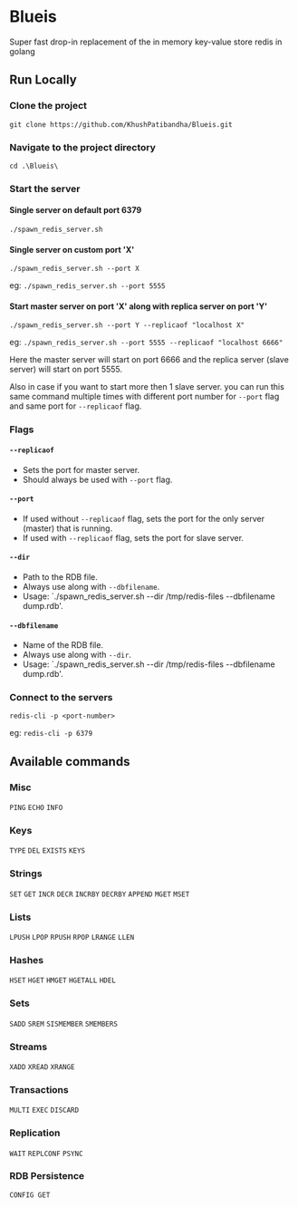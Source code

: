 # Blueis

Super fast drop-in replacement of the in memory key-value store redis in golang

## Run Locally

### Clone the project
`git clone https://github.com/KhushPatibandha/Blueis.git`

### Navigate to the project directory
`cd .\Blueis\`

### Start the server

#### Single server on default port 6379
`./spawn_redis_server.sh`

#### Single server on custom port 'X'
`./spawn_redis_server.sh --port X`

eg: `./spawn_redis_server.sh --port 5555`

#### Start master server on port 'X' along with replica server on port 'Y'
`./spawn_redis_server.sh --port Y --replicaof "localhost X"`

eg: `./spawn_redis_server.sh --port 5555 --replicaof "localhost 6666"`

Here the master server will start on port 6666 and the replica server (slave server) will start on port 5555.

Also in case if you want to start more then 1 slave server. you can run this same command multiple times with different port number for `--port` flag and same port for `--replicaof` flag.

### Flags

#### `--replicaof`
- Sets the port for master server.
- Should always be used with `--port` flag.

#### `--port`
- If used without `--replicaof` flag, sets the port for the only server (master) that is running.
- If used with `--replicaof` flag, sets the port for slave server.

#### `--dir`
- Path to the RDB file.
- Always use along with `--dbfilename`.
- Usage: `./spawn_redis_server.sh --dir /tmp/redis-files --dbfilename dump.rdb'.

#### `--dbfilename`
- Name of the RDB file.
- Always use along with `--dir`.
- Usage: `./spawn_redis_server.sh --dir /tmp/redis-files --dbfilename dump.rdb'.

### Connect to the servers

`redis-cli -p <port-number>`

eg: `redis-cli -p 6379`

## Available commands
### Misc
`PING` `ECHO` `INFO`
### Keys
`TYPE` `DEL` `EXISTS` `KEYS`
### Strings
`SET` `GET` `INCR` `DECR` `INCRBY` `DECRBY` `APPEND` `MGET` `MSET` 
### Lists
`LPUSH` `LPOP` `RPUSH` `RPOP` `LRANGE` `LLEN`
### Hashes
`HSET` `HGET` `HMGET` `HGETALL` `HDEL`
### Sets
`SADD` `SREM` `SISMEMBER` `SMEMBERS`
### Streams
`XADD` `XREAD` `XRANGE`
### Transactions
`MULTI` `EXEC` `DISCARD`
### Replication
`WAIT` `REPLCONF` `PSYNC`
### RDB Persistence
`CONFIG GET`


























